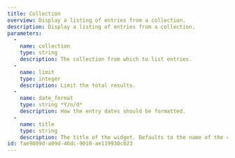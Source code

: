 ```yaml
---
title: Collection
overview: Display a listing of entries from a collection.
description: Display a listing of entries from a collection.
parameters:
  - 
    name: collection
    type: string
    description: The collection from which to list entries.
  - 
    name: limit
    type: integer
    description: Limit the total results.
  -
    name: date_format
    type: string *Y/n/d*
    description: How the entry dates should be formatted.
  -
    name: title
    type: string
    description: The title of the widget. Defaults to the name of the collection.
id: fae9809d-a09d-46dc-9010-ae119930c023
---
```

